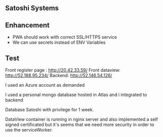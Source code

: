 ## Satoshi Systems

## Enhancement

- PWA should work with correct SSL/HTTPS service
- We can use secrets instead of ENV Variables

## Test

Front register page : http://20.42.33.59/
Front dataview: http://52.188.95.234/
Backend: http://52.146.54.126/

I used an Azure account as demanded

I used a personal mongo database hosted in Atlas and i integrated to backend

Database Satoshi with privilege for 1 week.

DataView container is running in nginx server and also implemented a self signed certificated but it's seems that we need more security in order to use
the serviceWorker. 
